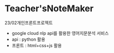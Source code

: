 # Teacher'sNoteMaker
23/02개인프론트프로젝트
- google cloud nlp api를 활용한 영어지문분석 서비스
- api : python 활용
- 프론트 : html+css+js 활용
